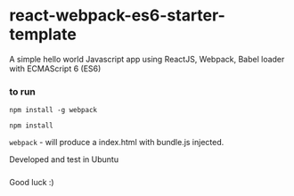 # react-webpack-es6-starter-template
A simple hello world Javascript app using ReactJS, Webpack, Babel loader with ECMAScript 6 (ES6)

### to run

```npm install -g webpack```

```npm install```

```webpack``` - will produce a index.html with bundle.js injected.

Developed and test in Ubuntu


#####
Good luck :)
